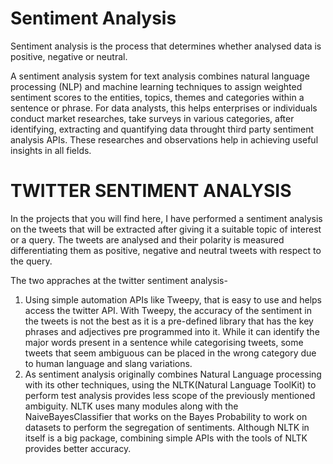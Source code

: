 # Sentiment Analysis
Sentiment analysis is the process that determines whether analysed data is positive, negative or neutral.

A sentiment analysis system for text analysis combines natural language processing (NLP) and machine learning techniques to assign weighted sentiment scores to the entities, topics, themes and categories within a sentence or phrase.
For data analysts, this helps enterprises or individuals conduct market researches, take surveys in various categories, after identifying, extracting and quantifying data throught third party sentiment analysis APIs. These researches and observations help in achieving useful insights in all fields.

# TWITTER SENTIMENT ANALYSIS
In the projects that you will find here, I have performed a sentiment analysis on the tweets that will be extracted after giving it a suitable topic of interest or a query. 
The tweets are analysed and their polarity is measured differentiating them as positive, negative and neutral tweets with respect to the query.

The two appraches at the twitter sentiment analysis-
1. Using simple automation APIs like Tweepy, that is easy to use and helps access the twitter API. With Tweepy, the accuracy of the sentiment in the tweets is not the best as it is a pre-defined library that has the key phrases and adjectives pre programmed into it. While it can identify the major words present in a sentence while categorising tweets, some tweets that seem ambiguous can be placed in the wrong category due to human language and slang variations.
2. As sentiment analysis originally combines Natural Language processing with its other techniques, using the NLTK(Natural Language ToolKit) to perform test analysis provides less scope of the previously mentioned ambiguity. NLTK uses many modules along with the NaiveBayesClassifier that works on the Bayes Probability to work on datasets to perform the segregation of sentiments. Although NLTK in itself is a big package, combining simple APIs with the tools of NLTK provides better accuracy.
